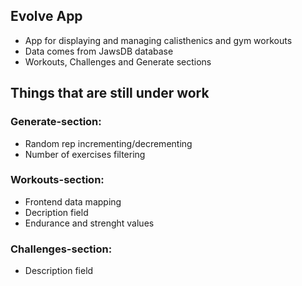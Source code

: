 ## Evolve App

- App for displaying and managing calisthenics and gym workouts
- Data comes from JawsDB database
- Workouts, Challenges and Generate sections

## Things that are still under work

### Generate-section:

- Random rep incrementing/decrementing
- Number of exercises filtering

### Workouts-section:

- Frontend data mapping
- Decription field
- Endurance and strenght values

### Challenges-section:

- Description field
